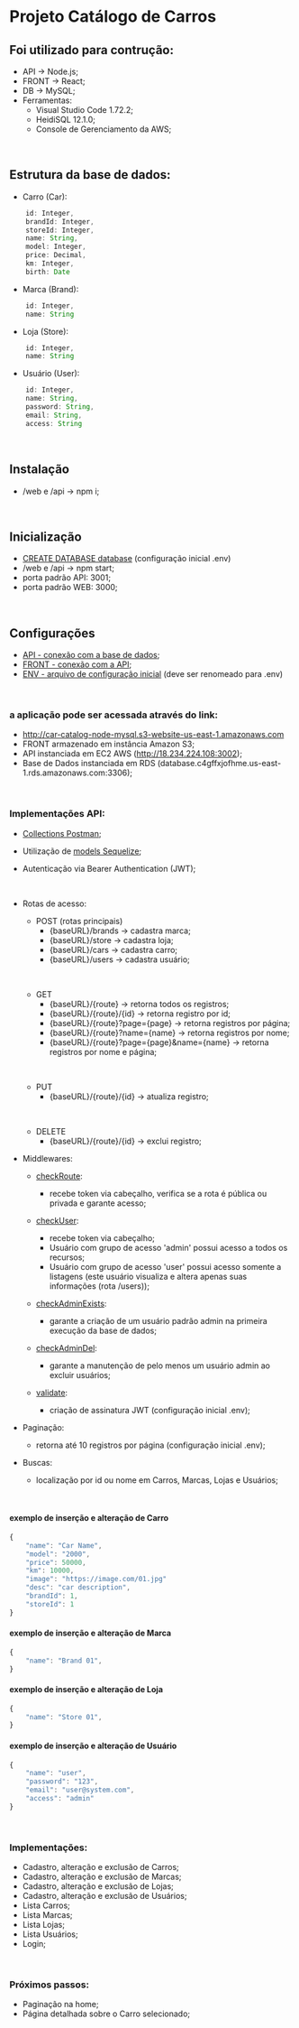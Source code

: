 # Projeto Catálogo de Carros

## Foi utilizado para contrução:
- API -> Node.js;
- FRONT -> React;
- DB -> MySQL;
- Ferramentas:
    - Visual Studio Code 1.72.2;
    - HeidiSQL 12.1.0;
    - Console de Gerenciamento da AWS;

&nbsp;

## Estrutura da base de dados:

- Carro (Car):
```javascript
    id: Integer,
    brandId: Integer,
    storeId: Integer,
    name: String,
    model: Integer,
    price: Decimal,
    km: Integer,
    birth: Date
```

- Marca (Brand):
```javascript
    id: Integer,
    name: String
```

- Loja (Store):
```javascript
    id: Integer,
    name: String
```

- Usuário (User):
```javascript
    id: Integer,
    name: String,
    password: String,
    email: String,
    access: String
```

&nbsp;

## Instalação
- /web e /api -> npm i;

&nbsp;

## Inicialização
- [CREATE DATABASE database](https://github.com/rtof83/cars-node-react/blob/main/samples/database.sql) (configuração inicial .env)
- /web e /api -> npm start;
- porta padrão API: 3001;
- porta padrão WEB: 3000;

&nbsp;

## Configurações
- [API - conexão com a base de dados](https://github.com/rtof83/cars-node-react/blob/main/api/database/conn.js);
- [FRONT - conexão com a API](https://github.com/rtof83/cars-node-react/blob/main/web/src/api.js);
- [ENV - arquivo de configuração inicial](https://github.com/rtof83/cars-node-react/blob/main/api/.env.example) (deve ser renomeado para .env)

&nbsp;

### a aplicação pode ser acessada através do link:
- http://car-catalog-node-mysql.s3-website-us-east-1.amazonaws.com
- FRONT armazenado em instância Amazon S3;
- API instanciada em EC2 AWS (http://18.234.224.108:3002);
- Base de Dados instanciada em RDS (database.c4gffxjofhme.us-east-1.rds.amazonaws.com:3306);

&nbsp;

### Implementações API:
- [Collections Postman](https://github.com/rtof83/cars-node-react/blob/main/samples/car-catalog.postman_collection.json);

- Utilização de [models Sequelize](https://github.com/rtof83/cars-node-react/tree/main/api/models);

- Autenticação via Bearer Authentication (JWT);

&nbsp;

- Rotas de acesso:

    - POST (rotas principais)
        - {baseURL}/brands -> cadastra marca;
        - {baseURL}/store -> cadastra loja;
        - {baseURL}/cars -> cadastra carro;
        - {baseURL}/users -> cadastra usuário;

    &nbsp;

    - GET
        - {baseURL}/{route} -> retorna todos os registros;
        - {baseURL}/{route}/{id} -> retorna registro por id;
        - {baseURL}/{route}?page={page} -> retorna registros por página;
        - {baseURL}/{route}?name={name} -> retorna registros por nome;
        - {baseURL}/{route}?page={page}&name={name} -> retorna registros por nome e página;

    &nbsp;

    - PUT
        - {baseURL}/{route}/{id} -> atualiza registro;

    &nbsp;

    - DELETE
        - {baseURL}/{route}/{id} -> exclui registro;

- Middlewares:
    - [checkRoute](https://github.com/rtof83/cars-node-react/blob/main/api/middlewares/checkRoute.js):
        - recebe token via cabeçalho, verifica se a rota é pública ou privada e garante acesso;

    - [checkUser](https://github.com/rtof83/cars-node-react/blob/main/api/middlewares/checkUser.js):
        - recebe token via cabeçalho;
        - Usuário com grupo de acesso 'admin' possui acesso a todos os recursos;
        - Usuário com grupo de acesso 'user' possui acesso somente a listagens (este usuário visualiza e altera apenas suas informações (rota /users));

    - [checkAdminExists](https://github.com/rtof83/cars-node-react/blob/main/api/middlewares/checkAdminExists.js):
        - garante a criação de um usuário padrão admin na primeira execução da base de dados;

    - [checkAdminDel](https://github.com/rtof83/cars-node-react/blob/main/api/middlewares/checkAdminDel.js):
        - garante a manutenção de pelo menos um usuário admin ao excluir usuários;
    
    - [validate](https://github.com/rtof83/cars-node-react/blob/main/api/middlewares/validate.js):
        - criação de assinatura JWT (configuração inicial .env);

- Paginação:
    - retorna até 10 registros por página (configuração inicial .env);

- Buscas:
    - localização por id ou nome em Carros, Marcas, Lojas e Usuários;

&nbsp;

#### exemplo de inserção e alteração de Carro

```javascript
{
    "name": "Car Name",
    "model": "2000",
    "price": 50000,
    "km": 10000,
    "image": "https://image.com/01.jpg"
    "desc": "car description",
    "brandId": 1,
    "storeId": 1
}
```

#### exemplo de inserção e alteração de Marca

```javascript
{
    "name": "Brand 01",
}
```

#### exemplo de inserção e alteração de Loja

```javascript
{
    "name": "Store 01",
}
```

#### exemplo de inserção e alteração de Usuário

```javascript
{
    "name": "user",
    "password": "123",
    "email": "user@system.com",
    "access": "admin"
}
```

&nbsp;

### Implementações:
- Cadastro, alteração e exclusão de Carros;
- Cadastro, alteração e exclusão de Marcas;
- Cadastro, alteração e exclusão de Lojas;
- Cadastro, alteração e exclusão de Usuários;
- Lista Carros;
- Lista Marcas;
- Lista Lojas;
- Lista Usuários;
- Login;

&nbsp;

### Próximos passos:
- Paginação na home;
- Página detalhada sobre o Carro selecionado;
